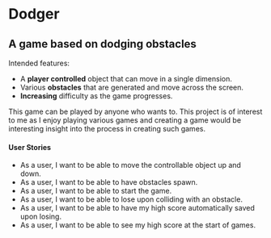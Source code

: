 # Dodger

## A game based on dodging obstacles 

Intended features:
- A **player controlled** object that can move in a single dimension.
- Various **obstacles** that are generated and move across the screen. 
- **Increasing** difficulty as the game progresses. 

This game can be played by anyone who wants to. This project is of interest to me as I enjoy playing various games and
creating a game would be interesting insight into the process in creating such games.

#### User Stories
- As a user, I want to be able to move the controllable object up and down.
- As a user, I want to be able to have obstacles spawn.
- As a user, I want to be able to start the game.
- As a user, I want to be able to lose upon colliding with an obstacle.
- As a user, I want to be able to have my high score automatically saved upon losing.
- As a user, I want to be able to see my high score at the start of games. 
